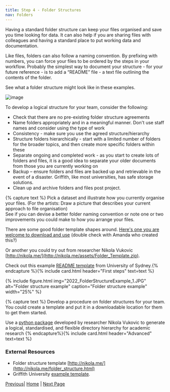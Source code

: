 ```yaml
---
title: Step 4 - Folder Structures
nav: Folders
---
```


Having a standard folder structure can keep your files organised and save you time looking for data.  It can also help if you are sharing files with colleagues and having a standard place to put working data and documentation.

Like files, folders can also follow a naming convention. By prefixing with numbers, you can force your files to be ordered by the steps in your workflow. Probably the simplest way to document your structure - for your future reference - is to add a “README” file - a text file outlining the contents of the folder. 

See what a folder structure might look like in these examples.

![image](https://github.com/guereslib/Reproducible-Research-Things/raw/master/images/folderstructure.jpg)

To develop a logical structure for your team, consider the following:
* Check that there are no pre-existing folder structure agreements
* Name folders appropriately and in a meaningful manner. Don't use staff names and consider using the type of work
* Consistency - make sure you use the agreed structure/hierarchy 
* Structure folders hierarchically - start with a limited number of folders for the broader topics, and then create more specific folders within these
* Separate ongoing and completed work - as you start to create lots of folders and files, it is a good idea to separate your older documents from those you are currently working on
* Backup – ensure folders and files are backed up and retrievable in the event of a disaster. Griffith, like most universities, has safe storage solutions.
* Clean up and archive folders and files post project.

{% capture text %}
Pick a dataset and illustrate how you currently organise your files.
(For the artists: Draw a picture that describes your current approach to file organisation)  
See if you can devise a better folder naming convention or note one or two improvements you could make to how you arrange your files.

There are some good folder template shapes around. [Here's one you are welcome to download and use](https://github.com/guereslib/MyResearchProjects/archive/master.zip) (double check with Amanda who created this?)

Or another you could try out from researcher Nikola Vukovic [http://nikola.me/](http://nikola.me/assets/Folder_Template.zip).

Check out this example [README template](https://www.google.com/url?sa=t&rct=j&q=&esrc=s&source=web&cd=&ved=2ahUKEwirpZzmyNL7AhUayTgGHb8tAewQFnoECB8QAQ&url=https%3A%2F%2Flibrary.sydney.edu.au%2Fresearch%2Fdata-management%2Fdownloads%2FREADME-template.docx&usg=AOvVaw0Z3q0K1PsGivmQY-qNFpZL) from University of Sydney.{% endcapture %}{% include card.html header="First steps" text=text %}

{% include figure.html img="2022_FolderStructureExample_1.JPG" alt="Folder structure example" caption="Folder structure example" width="25%" %}

{% capture text %}
Develop a procedure on folder structures for your team. You could create a template and put it in a downloadable location for them to get them started.

Use a [python package](https://github.com/vukovicnikola/templateproject) developed by researcher Nikola Vukovic to generate a logical, standardised, and flexible directory hierarchy for academic research {% endcapture%}{% include card.html header="Advanced" text=text %}

### External Resources
* Folder structure template [http://nikola.me/](http://nikola.me/folder_structure.html)
* Griffith University [example template](https://github.com/guereslib/MyResearchProjects/archive/master.zip).

[Previous](https:)| [Home](https:) | [Next Page](https:)
